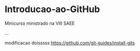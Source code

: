 # Introducao-ao-GitHub
Minicurso ministrado na VIII SAEE

...


modificacao doisssss
https://github.com/git-guides/install-gits